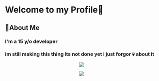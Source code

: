 
<h1> Welcome to my Profile👋</h1>

<h2> 🚀About Me </h2>

<h3> I'm a 15 y/o developer <h3>
  
  <h3> im still making this thing its not done yet i just forgor 💀 about it </h3>

  <p align="center">
  <img src="https://discord.c99.nl/widget/theme-3/562537207517413376.png"/>
  </p>
  
  <p align="center">
  <img src="https://github-readme-stats.vercel.app/api?username=MasterPanda61&show_icons=true&theme=tokyonight"/>
</p>
  
